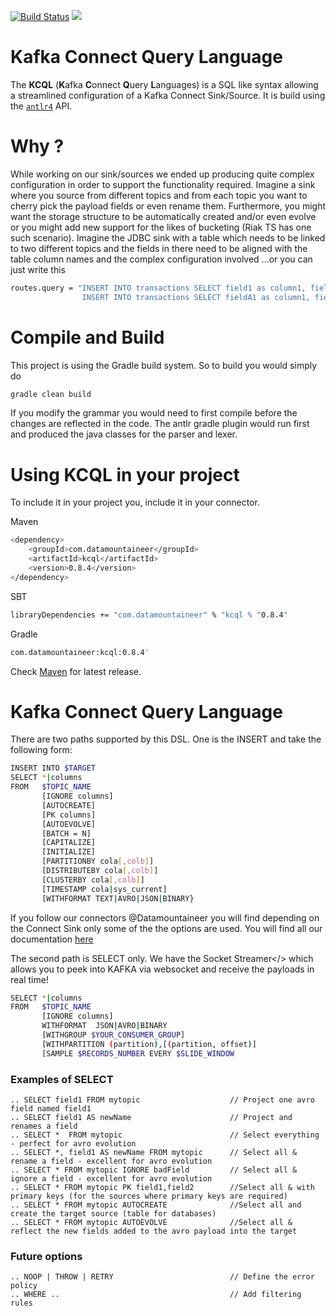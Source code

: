 [![Build Status](https://travis-ci.org/datamountaineer/kafka-connect-query-language.svg?branch=master)](https://travis-ci.org/datamountaineer/kafka-connect-query-language)
[<img src="https://img.shields.io/badge/latest%20release-v0.8.4-blue.svg?label=latest%20release"/>](http://search.maven.org/#search%7Cga%7C1%7Cg%3A%22com.datamountaineer%22%20AND%20a%3A%22kcql%22)


# Kafka Connect Query Language

The **KCQL** (**K**afka **C**onnect **Q**uery **L**anguages) is a SQL like syntax allowing a streamlined configuration of a Kafka Connect Sink/Source. It is build using the <a href="https://github.com/antlr/grammars-v4">`antlr4`</a> API.

# Why ?

While working on our sink/sources we ended up producing quite complex configuration in order to support the functionality required. Imagine a sink where you source from different topics and from each topic you want to cherry pick the payload fields or even rename them. Furthermore, you might want the storage structure to be automatically created and/or even evolve or you might add new support for the likes of bucketing (Riak TS has one such scenario). Imagine the JDBC sink with a table which needs to be linked to two different topics and the fields in there need to be aligned with the table column names and the complex configuration involved ...or you can just write this

```bash
routes.query = "INSERT INTO transactions SELECT field1 as column1, field2 as column2, field3 FROM topic_A;
                INSERT INTO transactions SELECT fieldA1 as column1, fieldA2 as column2, fieldC FROM topic_B;"
```


# Compile and Build
This project is using the Gradle build system. So to build you would simply do
```bash
gradle clean build
```
If you modify the grammar you would need to first compile before the changes are reflected in the code. The antlr gradle plugin would run first and produced the java classes
for the parser and lexer.

# Using KCQL in your project 
To include it in your project you, include it in your connector.

Maven
```bash
<dependency>
	<groupId>com.datamountaineer</groupId>
	<artifactId>kcql</artifactId>
	<version>0.8.4</version>
</dependency>
```

SBT
```bash
libraryDependencies += "com.datamountaineer" % "kcql % "0.8.4"
```

Gradle
```bash
com.datamountaineer:kcql:0.8.4'
```

Check <a href="http://search.maven.org/#search%7Cga%7C1%7Ca%3A%22kcql%22">Maven</a> for latest release.


# Kafka Connect Query Language 

There are two paths supported by this DSL. One is the INSERT and take the following form: 
```bash
INSERT INTO $TARGET 
SELECT *|columns 
FROM   $TOPIC_NAME 
       [IGNORE columns] 
       [AUTOCREATE] 
       [PK columns] 
       [AUTOEVOLVE] 
       [BATCH = N]
       [CAPITALIZE]
       [INITIALIZE]
       [PARTITIONBY cola[,colb]]
       [DISTRIBUTEBY cola[,colb]]
       [CLUSTERBY cola[,colb]]
       [TIMESTAMP cola|sys_current]
       [WITHFORMAT TEXT|AVRO|JSON|BINARY}       
```
If you follow our connectors @Datamountaineer you will find depending on the Connect Sink only some of the the options are used.
You will find all our documentation <a href="https://github.com/datamountaineer/docs/tree/master/source">here</a>

The second path is SELECT only. We have the <a hred="https://github.com/datamountaineer/stream-reactor">Socket Streamer</> which allows you to
peek into KAFKA via websocket and receive the payloads in real time!
```bash
SELECT *|columns 
FROM   $TOPIC_NAME 
       [IGNORE columns] 
       WITHFORMAT  JSON|AVRO|BINARY
       [WITHGROUP $YOUR_CONSUMER_GROUP] 
       [WITHPARTITION (partition),[(partition, offset)]
       [SAMPLE $RECORDS_NUMBER EVERY $SLIDE_WINDOW
```

### Examples of SELECT

    .. SELECT field1 FROM mytopic                    // Project one avro field named field1
    .. SELECT field1 AS newName                      // Project and renames a field
    .. SELECT *  FROM mytopic                        // Select everything - perfect for avro evolution
    .. SELECT *, field1 AS newName FROM mytopic      // Select all & rename a field - excellent for avro evolution
    .. SELECT * FROM mytopic IGNORE badField         // Select all & ignore a field - excellent for avro evolution
    .. SELECT * FROM mytopic PK field1,field2        //Select all & with primary keys (for the sources where primary keys are required)
    .. SELECT * FROM mytopic AUTOCREATE              //Select all and create the target source (table for databases)
    .. SELECT * FROM mytopic AUTOEVOLVE              //Select all & reflect the new fields added to the avro payload into the target


### Future options

    .. NOOP | THROW | RETRY                          // Define the error policy 
    .. WHERE ..                                      // Add filtering rules
  
